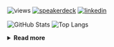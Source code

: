 ![views](https://komarev.com/ghpvc/?username=chck&color=blueviolet)
[![speakerdeck](https://img.shields.io/badge/Speaker_Deck-chck-8a2be2?style=flat-square&logo=speaker-deck)](https://speakerdeck.com/chck)
[![linkedin](https://img.shields.io/badge/LinkedIn-chck-8a2be2?style=flat-square&logo=linkedin)](https://www.linkedin.com/in/chck/)

<p align="left"> 
  <img alt="GitHub Stats" align="center" height="150" src="https://github-readme-stats-nine-umber-51.vercel.app/api?username=chck&count_private=true&show_icons=true&hide_title=true&theme=buefy" />
  <img alt="Top Langs" align="center" height="150" src="https://github-readme-stats-nine-umber-51.vercel.app/api/top-langs/?username=chck&layout=compact&count_private=true&show_icons=true&hide_title=true&theme=buefy" />
</p>

<details>
  <summary><b>Read more</b></summary>
  <br>

  <!--START_SECTION:waka-->
**🐱 My GitHub Data** 

> 📦 115.3 kB Used in GitHub's Storage 
 > 
> 🏆 25 Contributions in the Year 2025
 > 
> 💼 Opted to Hire
 > 
> 📜 133 Public Repositories 
 > 
> 🔑 24 Private Repositories 
 > 
**I'm a Night 🦉** 

```text
🌞 Morning                962 commits         ███░░░░░░░░░░░░░░░░░░░░░░   13.89 % 
🌆 Daytime                2192 commits        ████████░░░░░░░░░░░░░░░░░   31.65 % 
🌃 Evening                2009 commits        ███████░░░░░░░░░░░░░░░░░░   29.01 % 
🌙 Night                  1763 commits        ██████░░░░░░░░░░░░░░░░░░░   25.45 % 
```
📅 **I'm Most Productive on Thursday** 

```text
Monday                   1333 commits        █████░░░░░░░░░░░░░░░░░░░░   19.25 % 
Tuesday                  1043 commits        ████░░░░░░░░░░░░░░░░░░░░░   15.06 % 
Wednesday                1221 commits        ████░░░░░░░░░░░░░░░░░░░░░   17.63 % 
Thursday                 1653 commits        ██████░░░░░░░░░░░░░░░░░░░   23.87 % 
Friday                   677 commits         ██░░░░░░░░░░░░░░░░░░░░░░░   09.77 % 
Saturday                 417 commits         ██░░░░░░░░░░░░░░░░░░░░░░░   06.02 % 
Sunday                   582 commits         ██░░░░░░░░░░░░░░░░░░░░░░░   08.40 % 
```


📊 **This Week I Spent My Time On** 

```text
💬 Programming Languages: 
Markdown                 2 hrs 18 mins       ████████████████████░░░░░   81.57 % 
Git                      21 mins             ███░░░░░░░░░░░░░░░░░░░░░░   12.65 % 
gitignore                7 mins              █░░░░░░░░░░░░░░░░░░░░░░░░   04.68 % 
TOML                     1 min               ░░░░░░░░░░░░░░░░░░░░░░░░░   00.97 % 
gitrebase                0 secs              ░░░░░░░░░░░░░░░░░░░░░░░░░   00.13 % 

🔥 Editors: 
Obsidian                 2 hrs 18 mins       ████████████████████░░░░░   81.57 % 
Neovim                   29 mins             ████░░░░░░░░░░░░░░░░░░░░░   17.46 % 
RustRover                1 min               ░░░░░░░░░░░░░░░░░░░░░░░░░   00.97 % 
```

**I Mostly Code in Python** 

```text
Python                   44 repos            ████████░░░░░░░░░░░░░░░░░   33.08 % 
Jupyter Notebook         19 repos            ████░░░░░░░░░░░░░░░░░░░░░   14.29 % 
TypeScript               7 repos             █░░░░░░░░░░░░░░░░░░░░░░░░   05.26 % 
Dockerfile               5 repos             █░░░░░░░░░░░░░░░░░░░░░░░░   03.76 % 
Astro                    1 repo              ░░░░░░░░░░░░░░░░░░░░░░░░░   00.75 % 
```



**Timeline**

![Lines of Code chart](https://raw.githubusercontent.com/chck/chck/main/assets/bar_graph.png)


 Last Updated on 2025-01-06 01:58 UTC
<!--END_SECTION:waka-->
</details>

